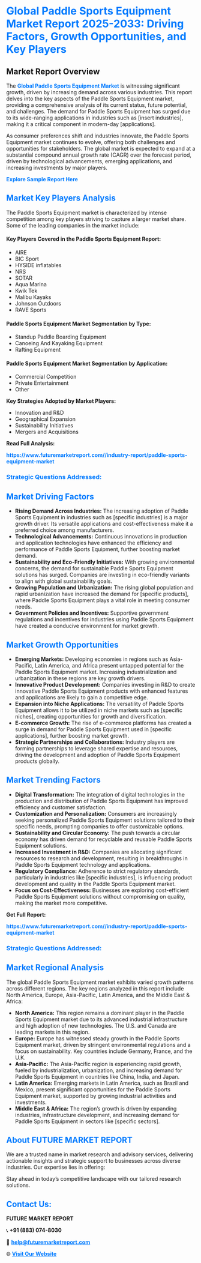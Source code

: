 <h1 style="color: #007BFF;">Global Paddle Sports Equipment Market Report 2025-2033: Driving Factors, Growth Opportunities, and Key Players</h1>

<section id="overview">
<h2>Market Report Overview</h2>
<p>The <a href="https://www.futuremarketreport.com//industry-report/paddle-sports-equipment-market" style="color: #007BFF; text-decoration: none;"><strong>Global Paddle Sports Equipment Market</strong></a> is witnessing significant growth, driven by increasing demand across various industries. This report delves into the key aspects of the Paddle Sports Equipment market, providing a comprehensive analysis of its current status, future potential, and challenges. The demand for Paddle Sports Equipment has surged due to its wide-ranging applications in industries such as [insert industries], making it a critical component in modern-day [applications].</p>
<p>As consumer preferences shift and industries innovate, the Paddle Sports Equipment market continues to evolve, offering both challenges and opportunities for stakeholders. The global market is expected to expand at a substantial compound annual growth rate (CAGR) over the forecast period, driven by technological advancements, emerging applications, and increasing investments by major players.</p>
</section>

<section id="overview">
<p><a href="https://www.futuremarketreport.com//request-sample/reportId=50863" style="color: #007BFF; text-decoration: none;"><strong>Explore Sample Report Here</strong></a></p>
</section>

<section id="key-players">
<h2 style="color: #007BFF;">Market Key Players Analysis</h2>
<p>The Paddle Sports Equipment market is characterized by intense competition among key players striving to capture a larger market share. Some of the leading companies in the market include:</p>
<h4>Key Players Covered in the Paddle Sports Equipment Report:</h4>
<ul><li>AIRE</li><li>BIC Sport</li><li>HYSIDE inflatables</li><li>NRS</li><li>SOTAR</li><li>Aqua Marina</li><li>Kwik Tek</li><li>Malibu Kayaks</li><li>Johnson Outdoors</li><li>RAVE Sports</li></ul>
<h4>Paddle Sports Equipment Market Segmentation by Type:</h4>
<ul><li>Standup Paddle Boarding Equipment</li><li>Canoeing And Kayaking Equipment</li><li>Rafting Equipment</li></ul>

<h4>Paddle Sports Equipment Market Segmentation by Application:</h4>
<ul><li>Commercial Competition</li><li>Private Entertainment</li><li>Other</li></ul>
<p><strong>Key Strategies Adopted by Market Players:</strong></p>
<ul>
<li>Innovation and R&D</li>
<li>Geographical Expansion</li>
<li>Sustainability Initiatives</li>
<li>Mergers and Acquisitions</li>
</ul>
</section>

<section>
<p><strong>Read Full Analysis: </strong></p><a href="https://www.futuremarketreport.com//industry-report/paddle-sports-equipment-market" style="color: #007BFF; text-decoration: none;"><strong>https://www.futuremarketreport.com//industry-report/paddle-sports-equipment-market</strong></a>
<h3 style="color: #007BFF;">Strategic Questions Addressed:</h3>
</section>

<section id="driving-factors">
<h2 style="color: #007BFF;">Market Driving Factors</h2>
<ul>
<li><strong>Rising Demand Across Industries:</strong> The increasing adoption of Paddle Sports Equipment in industries such as [specific industries] is a major growth driver. Its versatile applications and cost-effectiveness make it a preferred choice among manufacturers.</li>
<li><strong>Technological Advancements:</strong> Continuous innovations in production and application technologies have enhanced the efficiency and performance of Paddle Sports Equipment, further boosting market demand.</li>
<li><strong>Sustainability and Eco-Friendly Initiatives:</strong> With growing environmental concerns, the demand for sustainable Paddle Sports Equipment solutions has surged. Companies are investing in eco-friendly variants to align with global sustainability goals.</li>
<li><strong>Growing Population and Urbanization:</strong> The rising global population and rapid urbanization have increased the demand for [specific products], where Paddle Sports Equipment plays a vital role in meeting consumer needs.</li>
<li><strong>Government Policies and Incentives:</strong> Supportive government regulations and incentives for industries using Paddle Sports Equipment have created a conducive environment for market growth.</li>
</ul>
</section>

<section id="growth-opportunities">
<h2 style="color: #007BFF;">Market Growth Opportunities</h2>
<ul>
<li><strong>Emerging Markets:</strong> Developing economies in regions such as Asia-Pacific, Latin America, and Africa present untapped potential for the Paddle Sports Equipment market. Increasing industrialization and urbanization in these regions are key growth drivers.</li>
<li><strong>Innovative Product Development:</strong> Companies investing in R&D to create innovative Paddle Sports Equipment products with enhanced features and applications are likely to gain a competitive edge.</li>
<li><strong>Expansion into Niche Applications:</strong> The versatility of Paddle Sports Equipment allows it to be utilized in niche markets such as [specific niches], creating opportunities for growth and diversification.</li>
<li><strong>E-commerce Growth:</strong> The rise of e-commerce platforms has created a surge in demand for Paddle Sports Equipment used in [specific applications], further boosting market growth.</li>
<li><strong>Strategic Partnerships and Collaborations:</strong> Industry players are forming partnerships to leverage shared expertise and resources, driving the development and adoption of Paddle Sports Equipment products globally.</li>
</ul>
</section>

<section id="trending-factors">
<h2 style="color: #007BFF;">Market Trending Factors</h2>
<ul>
<li><strong>Digital Transformation:</strong> The integration of digital technologies in the production and distribution of Paddle Sports Equipment has improved efficiency and customer satisfaction.</li>
<li><strong>Customization and Personalization:</strong> Consumers are increasingly seeking personalized Paddle Sports Equipment solutions tailored to their specific needs, prompting companies to offer customizable options.</li>
<li><strong>Sustainability and Circular Economy:</strong> The push towards a circular economy has driven demand for recyclable and reusable Paddle Sports Equipment solutions.</li>
<li><strong>Increased Investment in R&D:</strong> Companies are allocating significant resources to research and development, resulting in breakthroughs in Paddle Sports Equipment technology and applications.</li>
<li><strong>Regulatory Compliance:</strong> Adherence to strict regulatory standards, particularly in industries like [specific industries], is influencing product development and quality in the Paddle Sports Equipment market.</li>
<li><strong>Focus on Cost-Effectiveness:</strong> Businesses are exploring cost-efficient Paddle Sports Equipment solutions without compromising on quality, making the market more competitive.</li>
</ul>
</section>

<section>
<p><strong>Get Full Report: </strong></p><a href="https://www.futuremarketreport.com//industry-report/paddle-sports-equipment-market" style="color: #007BFF; text-decoration: none;"><strong>https://www.futuremarketreport.com//industry-report/paddle-sports-equipment-market</strong></a>
<h3 style="color: #007BFF;">Strategic Questions Addressed:</h3>
</section>


<section id="regional-analysis">
<h2 style="color: #007BFF;">Market Regional Analysis</h2>
<p>The global Paddle Sports Equipment market exhibits varied growth patterns across different regions. The key regions analyzed in this report include North America, Europe, Asia-Pacific, Latin America, and the Middle East & Africa:</p>
<ul>
<li><strong>North America:</strong> This region remains a dominant player in the Paddle Sports Equipment market due to its advanced industrial infrastructure and high adoption of new technologies. The U.S. and Canada are leading markets in this region.</li>
<li><strong>Europe:</strong> Europe has witnessed steady growth in the Paddle Sports Equipment market, driven by stringent environmental regulations and a focus on sustainability. Key countries include Germany, France, and the U.K.</li>
<li><strong>Asia-Pacific:</strong> The Asia-Pacific region is experiencing rapid growth, fueled by industrialization, urbanization, and increasing demand for Paddle Sports Equipment in countries like China, India, and Japan.</li>
<li><strong>Latin America:</strong> Emerging markets in Latin America, such as Brazil and Mexico, present significant opportunities for the Paddle Sports Equipment market, supported by growing industrial activities and investments.</li>
<li><strong>Middle East & Africa:</strong> The region’s growth is driven by expanding industries, infrastructure development, and increasing demand for Paddle Sports Equipment in sectors like [specific sectors].</li>
</ul>
</section>

<footer>
<h2 style="color: #007BFF;">About FUTURE MARKET REPORT</h2>
<p>We are a trusted name in market research and advisory services, delivering actionable insights and strategic support to businesses across diverse industries. Our expertise lies in offering:</p>

<p>Stay ahead in today’s competitive landscape with our tailored research solutions.</p>

<h2 style="color: #007BFF;">Contact Us:</h2>
<p><strong>FUTURE MARKET REPORT</strong></p>
<p>📞 <strong>+91 (883) 074-8030</strong></p>
<p>📧 <strong><a href="mailto:help@futuremarketreport.com" style="color: #007BFF;">help@futuremarketreport.com</a></strong></p>
<p>🌐 <strong><a href="https://www.futuremarketreport.com/" style="color: #007BFF;">Visit Our Website</a></strong></p>
</footer>